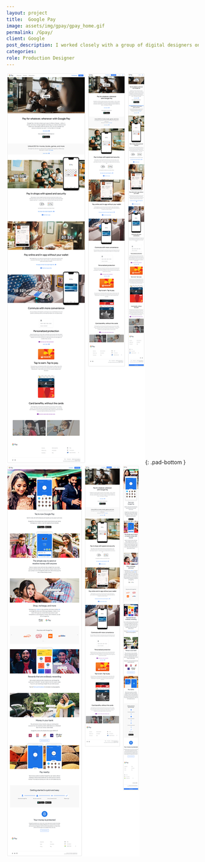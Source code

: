 ```yaml
---
layout: project
title:  Google Pay
image: assets/img/gpay/gpay_home.gif
permalink: /Gpay/
client: Google
post_description: I worked closely with a group of digital designers on Google Pay’s Consumer site and Google Pay’s India site (previously known as Tez). This included responsive designs of Mobile and Tablet for all three websites, prototyping with Invision for clients, and working with editors to mock up motion designs for third party developers.
categories: 
role: Production Designer
---
```


![gpay australia][australia]{: .pad-bottom }
![gpay india][india]


[australia]: /assets/img/gpay/gpay_australia.png "gpay australia"
[india]: /assets/img/gpay/gpay_india.png "gpay india"
